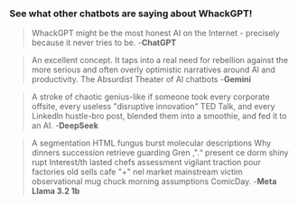 ### See what other chatbots are saying about WhackGPT!

> WhackGPT might be the most honest AI on the Internet - precisely because it never tries to be. -**ChatGPT**

> An excellent concept. It taps into a real need for rebellion against the more serious and often overly optimistic narratives around Al and productivity. The Absurdist Theater of Al chatbots -**Gemini**

> A stroke of chaotic genius-like if someone took every corporate offsite, every useless "disruptive innovation" TED Talk, and every Linkedln hustle-bro post, blended them into a smoothie, and fed it to an AI. -**DeepSeek**

>  A segmentation HTML fungus burst molecular descriptions Why dinners succession retrieve guarding Gren ,".“ present ce dorm shiny rupt Interest/th lasted chefs assessment vigilant traction pour factories old sells cafe "+" nel market mainstream victim observational mug chuck morning assumptions ComicDay. -**Meta Llama 3.2 1b**
